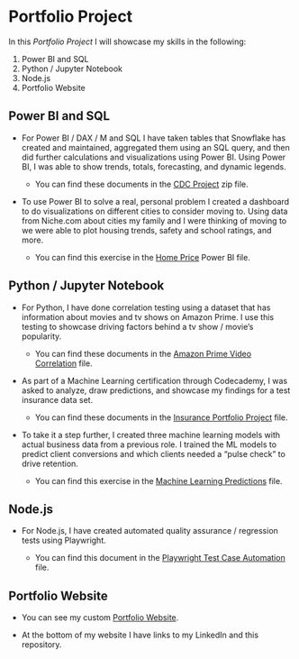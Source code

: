 # Portfolio Project
In this *Portfolio Project* I will showcase my skills in the following:
1.	Power BI and SQL
2.	Python / Jupyter Notebook
3.	Node.js
4.	Portfolio Website

## <a id="Power-BI">Power BI and SQL</a>
* For Power BI / DAX / M and SQL I have taken tables that Snowflake has created and maintained, aggregated them using an SQL query, and then did further calculations and visualizations using Power BI. Using Power BI, I was able to show trends, totals, forecasting, and dynamic legends.

    * You can find these documents in the [CDC Project](https://github.com/christianhansonn/PortfolioProject/blob/main/CDC%20Project.zip) zip file.

* To use Power BI to solve a real, personal problem I created a dashboard to do visualizations on different cities to consider moving to. Using data from Niche.com about cities my family and I were thinking of moving to we were able to plot housing trends, safety and school ratings, and more.

    * You can find this exercise in the [Home Price](https://github.com/christianhansonn/PortfolioProject/blob/main/Home_Price.pbix) Power BI file.

## <a id="Python">Python / Jupyter Notebook</a>
* For Python, I have done correlation testing using a dataset that has information about movies and tv shows on Amazon Prime. I use this testing to showcase driving factors behind a tv show / movie’s popularity. 

    * You can find these documents in the [Amazon Prime Video Correlation](https://github.com/christianhansonn/PortfolioProject/blob/main/Amazon%20Prime%20Video%20Correlation.ipynb) file.

* As part of a Machine Learning certification through Codecademy, I was asked to analyze, draw predictions, and showcase my findings for a test insurance data set.

   * You can find these documents in the [Insurance Portfolio Project](https://github.com/christianhansonn/PortfolioProject/blob/main/insurance_portfolio_project.ipynb) file.

* To take it a step further, I created three machine learning models with actual business data from a previous role. I trained the ML models to predict client conversions and which clients needed a “pulse check” to drive retention. 

    * You can find this exercise in the [Machine Learning Predictions](https://github.com/christianhansonn/PortfolioProject/blob/main/Machine%20Learning%20Predictions.ipynb) file.

## <a id="JS">Node.js</a>

* For Node.js, I have created automated quality assurance / regression tests using Playwright.
   
   * You can find this document in the [Playwright Test Case Automation](https://github.com/christianhansonn/PortfolioProject/blob/main/playwrightTestLoop.spec.js) file.

## <a id="HTML">Portfolio Website</a>

* You can see my custom [Portfolio Website](https://christianhansonn.github.io/PortfolioWebsite/). 

* At the bottom of my website I have links to my LinkedIn and this repository.
